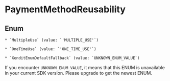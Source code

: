 # PaymentMethodReusability




## Enum


    * `MultipleUse` (value: `'MULTIPLE_USE'`)

    * `OneTimeUse` (value: `'ONE_TIME_USE'`)

    * `XenditEnumDefaultFallback` (value: `UNKNOWN_ENUM_VALUE`)

If you encounter `UNKNOWN_ENUM_VALUE`, it means that this ENUM is unavailable in your current SDK version. Please upgrade to get the newest ENUM.

